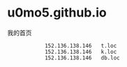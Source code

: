 # u0mo5.github.io
我的首页

                152.136.138.146   t.loc
                152.136.138.146   k.loc
                152.136.138.146   db.loc

